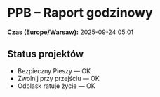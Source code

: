 # PPB – Raport godzinowy
**Czas (Europe/Warsaw):** 2025-09-24 05:01

## Status projektów
- Bezpieczny Pieszy — OK
- Zwolnij przy przejściu — OK
- Odblask ratuje życie — OK

